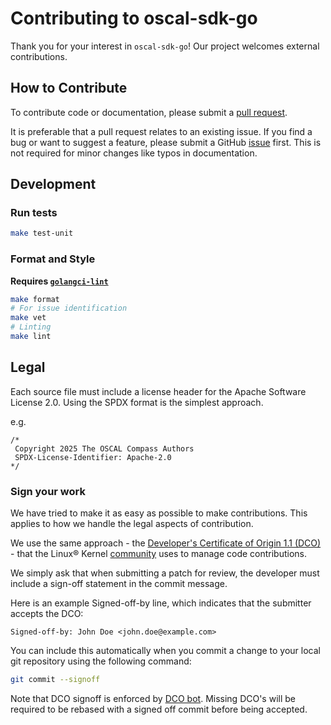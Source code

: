 # Contributing to oscal-sdk-go

Thank you for your interest in `oscal-sdk-go`!
Our project welcomes external contributions.

## How to Contribute

To contribute code or documentation, please submit a [pull request](https://github.com/oscal-compass/oscal-sdk-go/pulls).

It is preferable that a pull request relates to an existing issue. If you find a bug or want to suggest a feature, please submit
a GitHub [issue](https://github.com/oscal-compass/oscal-sdk-go/issues) first.
This is not required for minor changes like typos in documentation.

## Development

### Run tests

```bash
make test-unit
```

### Format and Style

**Requires [`golangci-lint`](https://golangci-lint.run/welcome/quick-start/)**

```bash
make format
# For issue identification
make vet
# Linting
make lint
```

## Legal

Each source file must include a license header for the Apache
Software License 2.0. Using the SPDX format is the simplest approach.

e.g.
```text
/*
 Copyright 2025 The OSCAL Compass Authors
 SPDX-License-Identifier: Apache-2.0
*/
```

### Sign your work

We have tried to make it as easy as possible to make contributions. This
applies to how we handle the legal aspects of contribution.

We use the same approach - the [Developer's Certificate of Origin 1.1 (DCO)](https://oscal-compass.github.io/compliance-trestle/latest/contributing/DCO/) - that the Linux® Kernel [community](https://developercertificate.org/)
uses to manage code contributions.

We simply ask that when submitting a patch for review, the developer
must include a sign-off statement in the commit message.

Here is an example Signed-off-by line, which indicates that the
submitter accepts the DCO:

```text
Signed-off-by: John Doe <john.doe@example.com>
```

You can include this automatically when you commit a change to your
local git repository using the following command:

```bash
git commit --signoff
```

Note that DCO signoff is enforced by [DCO bot](https://github.com/probot/dco). Missing DCO's will be required to be rebased
with a signed off commit before being accepted.
